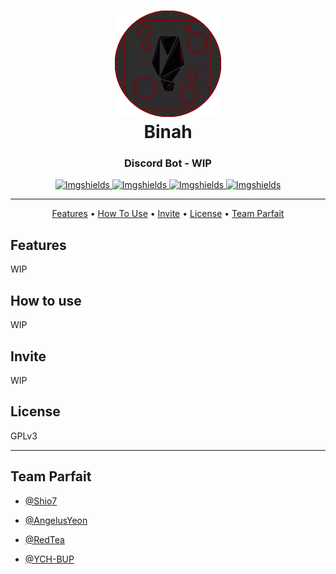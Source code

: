 <h1 align="center">
  <a href="https://github.com/Shio7/Keter"><img src="https://github.com/ych-bup/Binah/blob/index/logo.png?raw=true" alt="Keter" width="170"></a>
  <br>
  Binah
</h1>
<h3 align="center">Discord Bot - WIP</h3>

<p align="center">
  <a href="https://github.com/Shio7/Keter">
    <img src="https://img.shields.io/github/issues/ych-bup/Binah?style=for-the-badge&logo=appveyor"
         alt="Imgshields">
  </a>
  <a href="https://github.com/Shio7/Keter">
    <img src="https://img.shields.io/github/stars/ych-bup/Binah?style=for-the-badge&logo=appveyor"
         alt="Imgshields">
  </a>
  <a href="https://github.com/Shio7/Keter">
    <img src="https://img.shields.io/github/forks/ych-bup/Binah?style=for-the-badge&logo=appveyor"
         alt="Imgshields">
  </a>
  <a href="https://github.com/Shio7/Keter">
    <img src="https://img.shields.io/github/license/ych-bup/Binah?style=for-the-badge&logo=appveyor"
         alt="Imgshields">
  </a>
</p>

<hr>
<p align="center">
  <a href="#features">Features</a> •
  <a href="#how-to-use">How To Use</a> •
  <a href="#invite">Invite</a> •
  <a href="#license">License</a> •
  <a href="#team-parfait">Team Parfait</a>
</p>

## Features 
WIP

## How to use  
WIP

## Invite
WIP

## License

GPLv3

---

## Team Parfait
+ [@Shio7](https://github.com/shio7)

+ [@AngelusYeon](https://github.com/AngelusYeon)

+ [@RedTea](https://github.com/redteadeveloper)

+ [@YCH-BUP](https://github.com/ych-bup)
